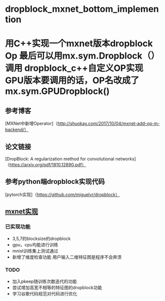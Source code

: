 # dropblock_mxnet_bottom_implemention
用C++实现一个mxnet版本dropblock Op 最后可以用mx.sym.Dropblock（）调用
dropblock_c++自定义OP实现 
GPU版本要调用的话，OP名改成了mx.sym.GPUDropblock()
===================================================================================================================
## 参考博客
[MXNet中新增Operator]（http://shuokay.com/2017/10/04/mxnet-add-op-in-backend/）
## 论文链接
[DropBlock: A regularization method for
convolutional networks]（https://arxiv.org/pdf/1810.12890.pdf）
## 参考python端dropblock实现代码
[pytorch实现]（https://github.com/miguelvr/dropblock）

[mxnet实现](https://github.com/chenzx921020/DropBlock-mxnet)
-----------------------------------------------------------------------------------------------------------------
### 已实现功能
* 3,5,7的blocksize的dropblock
* gpu，cpu均能进行训练
* mnist训练集上测试通过
* 新增了维度检查功能 用户输入二维特征图是程序不会奔溃

### TODO
* 加入pkeep随训练次数迭代的功能
* 尝试增加高宽不相等的特征图的dropblock功能
* 学习谷歌代码规范对代码进行优化
